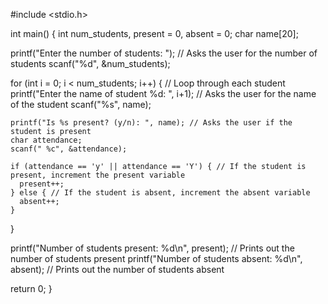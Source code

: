 
#include <stdio.h>

int main() {
  int num_students, present = 0, absent = 0;
  char name[20];

  printf("Enter the number of students: "); // Asks the user for the number of students
  scanf("%d", &num_students);

  for (int i = 0; i < num_students; i++) { // Loop through each student
    printf("Enter the name of student %d: ", i+1); // Asks the user for the name of the student
    scanf("%s", name);

    printf("Is %s present? (y/n): ", name); // Asks the user if the student is present
    char attendance;
    scanf(" %c", &attendance);

    if (attendance == 'y' || attendance == 'Y') { // If the student is present, increment the present variable
      present++;
    } else { // If the student is absent, increment the absent variable
      absent++;
    }
  }

  printf("Number of students present: %d\n", present); // Prints out the number of students present
  printf("Number of students absent: %d\n", absent); // Prints out the number of students absent

  return 0;
}
